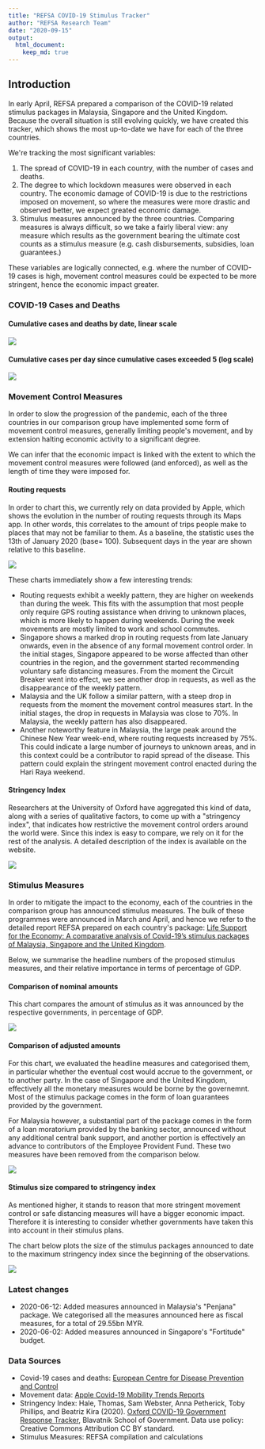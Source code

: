 ```yaml
---
title: "REFSA COVID-19 Stimulus Tracker"
author: "REFSA Research Team"
date: "2020-09-15"
output: 
  html_document: 
    keep_md: true
---
```




## Introduction

In early April, REFSA prepared a comparison of the COVID-19 related stimulus packages in Malaysia, Singapore and the United Kingdom. Because the overall situation is still evolving quickly, we have created this tracker, which shows the most up-to-date we have for each of the three countries.

We're tracking the most significant variables: 
 1. The spread of COVID-19 in each country, with the number of cases and deaths.
 2. The degree to which lockdown measures were observed in each country. The economic damage of COVID-19 is due to the restrictions imposed on movement, so where the measures were more drastic and observed better, we expect greated economic damage. 
 3. Stimulus measures announced by the three countries. Comparing measures is always difficult, so we take a fairly liberal view: any measure which results as the government bearing the ultimate cost counts as a stimulus measure (e.g. cash disbursements, subsidies, loan guarantees.)
 
These variables are logically connected, e.g. where the number of COVID-19 cases is high, movement control measures could be expected to be more stringent, hence the economic impact greater.

### COVID-19 Cases and Deaths

#### Cumulative cases and deaths by date, linear scale


![](REFSA-COVID-19-Tracker_files/figure-html/covid-19-linear-1.png)<!-- -->

#### Cumulative cases per day since cumulative cases exceeded 5 (log scale)


![](REFSA-COVID-19-Tracker_files/figure-html/covid-19-log-1.png)<!-- -->


### Movement Control Measures

In order to slow the progression of the pandemic, each of the three countries in our comparison group have implemented some form of movement control measures, generally limiting people's movement, and by extension halting economic activity to a significant degree. 

We can infer that the economic impact is linked with the extent to which the movement control measures were followed (and enforced), as well as the length of time they were imposed for.

#### Routing requests

In order to chart this, we currently rely on data provided by Apple, which shows the evolution in the number of routing requests through its Maps app. In other words, this correlates to the amount of trips people make to places that may not be familiar to them. As a baseline, the statistic uses the 13th of January 2020 (base= 100). Subsequent days in the year are shown relative to this baseline. 

![](REFSA-COVID-19-Tracker_files/figure-html/mco-1.png)<!-- -->

These charts immediately show a few interesting trends: 

* Routing requests exhibit a weekly pattern, they are higher on weekends than during the week. This fits with the assumption that most people only require GPS routing assistance when driving to unknown places, which is more likely to happen during weekends. During the week movements are mostly limited to work and school commutes. 
* Singapore shows a marked drop in routing requests from late January onwards, even in the absence of any formal movement control order. In the initial stages, Singapore appeared to be worse affected than other countries in the region, and the government started recommending voluntary safe distancing measures. From the moment the Circuit Breaker went into effect, we see another drop in requests, as well as the disappearance of the weekly pattern. 
* Malaysia and the UK follow a similar pattern, with a steep drop in requests from the moment the movement control measures start. In the initial stages, the drop in requests in Malaysia was close to 70%. In Malaysia, the weekly pattern has also disappeared. 
* Another noteworthy feature in Malaysia, the large peak around the Chinese New Year week-end, where routing requests increased by 75%. This could indicate a large number of journeys to unknown areas, and in this context could be a contributor to rapid spread of the disease. This pattern could explain the stringent movement control enacted during the Hari Raya weekend. 

#### Stringency Index

Researchers at the University of Oxford have aggregated this kind of data, along with a series of qualitative factors, to come up with a "stringency index", that indicates how restrictive the movement control orders around the world were. Since this index is easy to compare, we rely on it for the rest of the analysis. A detailed description of the index is available on the website. 

![](REFSA-COVID-19-Tracker_files/figure-html/stringency-1.png)<!-- -->
 
### Stimulus Measures

In order to mitigate the impact to the economy, each of the countries in the comparison group has announced stimulus measures. The bulk of these programmes were announced in March and April, and hence we refer to the detailed report REFSA prepared on each country's package: [Life Support for the Economy: A comparative analysis of Covid-19’s stimulus packages of Malaysia, Singapore and the United Kingdom](https://refsa.org/life-support-for-the-economy/).

Below, we summarise the headline numbers of the proposed stimulus measures, and their relative importance in terms of percentage of GDP. 



#### Comparison of nominal amounts

This chart compares the amount of stimulus as it was announced by the respective governments, in percentage of GDP. 

![](REFSA-COVID-19-Tracker_files/figure-html/nom_stim_gdp-1.png)<!-- -->

#### Comparison of adjusted amounts

For this chart, we evaluated the headline measures and categorised them, in particular whether the eventual cost would accrue to the government, or to another party. In the case of Singapore and the United Kingdom, effectively all the monetary measures would be borne by the governemnt. Most of the stimulus package comes in the form of loan guarantees provided by the government. 

For Malaysia however, a substantial part of the package comes in the form of a loan moratorium provided by the banking sector, announced without any additional central bank support, and another portion is effectively an advance to contributors of the Employee Provident Fund. These two measures have been removed from the comparison below. 

![](REFSA-COVID-19-Tracker_files/figure-html/fisc_stim_gdp-1.png)<!-- -->


#### Stimulus size compared to stringency index

As mentioned higher, it stands to reason that more stringent movement control or safe distancing measures will have a bigger economic impact. Therefore it is interesting to consider whether governments have taken this into account in their stimulus plans. 

The chart below plots the size of the stimulus packages announced to date to the maximum stringency index since the beginning of the observations.

![](REFSA-COVID-19-Tracker_files/figure-html/stim_stringency-1.png)<!-- -->


### Latest changes

* 2020-06-12: Added measures announced in Malaysia's "Penjana" package. We categorised all the measures announced here as fiscal measures, for a total of 29.55bn MYR. 
* 2020-06-02: Added measures announced in Singapore's "Fortitude" budget. 


### Data Sources

* Covid-19 cases and deaths: [European Centre for Disease Prevention and Control](https://www.ecdc.europa.eu/en/publications-data/download-todays-data-geographic-distribution-covid-19-cases-worldwide)
* Movement data: [Apple Covid-19 Mobility Trends Reports](https://www.apple.com/covid19/mobility)
* Stringency Index: Hale, Thomas, Sam Webster, Anna Petherick, Toby Phillips, and Beatriz Kira (2020). [Oxford COVID-19 Government Response Tracker](https://www.bsg.ox.ac.uk/research/research-projects/coronavirus-government-response-tracker), Blavatnik School of Government. Data use policy: Creative Commons Attribution CC BY standard.
* Stimulus Measures: REFSA compilation and calculations




